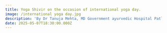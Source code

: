 ```yaml
---
title: Yoga Shivir on the occasion of international yoga day.
image: /international yoga day.jpg
description: 'By Dr Tanuja Mehta, MD Government ayurvedic Hospital Patlot.'
date: 2025-05-07T18:30:00.000Z
---
```


